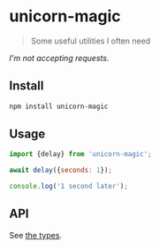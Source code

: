 # unicorn-magic

> Some useful utilities I often need

*I'm not accepting requests.*

## Install

```sh
npm install unicorn-magic
```

## Usage

```js
import {delay} from 'unicorn-magic';

await delay({seconds: 1});

console.log('1 second later');
```

## API

See [the types](../../../index.d.ts).
